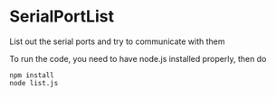 # SerialPortList
List out the serial ports and try to communicate with them

To run the code, you need to have node.js installed properly, then do

```
npm install
node list.js
```
